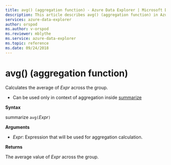 ```yaml
---
title: avg() (aggregation function) - Azure Data Explorer | Microsoft Docs
description: This article describes avg() (aggregation function) in Azure Data Explorer.
services: azure-data-explorer
author: orspod
ms.author: v-orspod
ms.reviewer: mblythe
ms.service: azure-data-explorer
ms.topic: reference
ms.date: 09/24/2018
---
```

# avg() (aggregation function)

Calculates the average of *Expr* across the group. 

* Can be used only in context of aggregation inside [summarize](summarizeoperator.md)

**Syntax**

summarize `avg(`*Expr*`)`

**Arguments**

* *Expr*: Expression that will be used for aggregation calculation. 

**Returns**

The average value of *Expr* across the group.
 